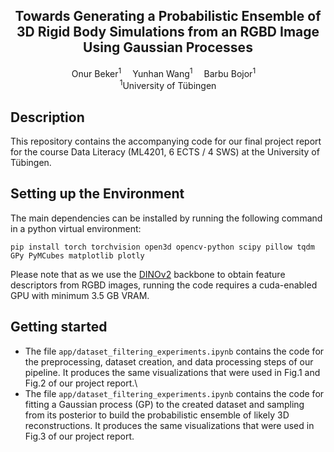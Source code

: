 <div align="center">

<h2>Towards Generating a Probabilistic Ensemble of 3D Rigid Body Simulations from an RGBD Image Using Gaussian Processes</h2>

<div>
  Onur Beker<sup>1</sup>&emsp;
  Yunhan Wang<sup>1</sup>&emsp;
  Barbu Bojor<sup>1</sup>&emsp;
</div>

<div>
    <sup>1</sup>University of Tübingen
</div>


</div>

## Description
This repository contains the accompanying code for our final project report for the course Data Literacy (ML4201, 6 ECTS / 4 SWS) at the University of Tübingen.

## Setting up the Environment
The main dependencies can be installed by running the following command in a python virtual environment:
```
pip install torch torchvision open3d opencv-python scipy pillow tqdm GPy PyMCubes matplotlib plotly
```
Please note that as we use the [DINOv2](https://github.com/facebookresearch/dinov2) backbone to obtain feature descriptors from RGBD images, running the code requires a cuda-enabled GPU with minimum 3.5 GB VRAM.

## Getting started 
- The file `app/dataset_filtering_experiments.ipynb` contains the code for the preprocessing, dataset creation, and data processing steps of our pipeline. It produces the same visualizations that were used in Fig.1 and Fig.2 of our project report.\
- The file `app/dataset_filtering_experiments.ipynb` contains the code for fitting a Gaussian process (GP) to the created dataset and sampling from its posterior to build the probabilistic ensemble of likely 3D reconstructions. It produces the same visualizations that were used in Fig.3 of our project report.
 





